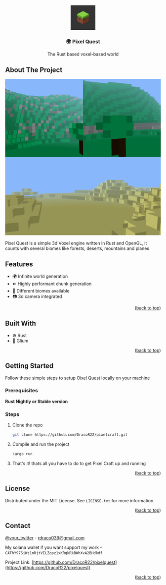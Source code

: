 <!-- Improved compatibility of back to top link: See: https://github.com/othneildrew/Best-README-Template/pull/73 -->

<a id="readme-top"></a>

<!-- PROJECT LOGO -->
<br />
<div align="center">
  <a href="">
    <img src="res/pixelquest/block.png" alt="Logo" width="80" height="80">
  </a>

  <h3 align="center">🌍 Pixel Quest</h3>

  <p align="center">
    The Rust based voxel-based world
  </p>
</div>

<!-- ABOUT THE PROJECT -->

## About The Project

[![Product Name Screen Shot][product-screenshot]]()

Pixel Quest is a simple 3d Voxel engine written in Rust and OpenGL, it counts with several biomes
like forests, deserts, mountains and planes

## Features

- 🌍 Infinite world generation
- ⏩ Highly performant chunk generation
- 🌳 Different biomes available
- 📷 3d camera integrated

<p align="right">(<a href="#readme-top">back to top</a>)</p>

## Built With

- ⚙️ Rust
- 📘 Glium

<p align="right">(<a href="#readme-top">back to top</a>)</p>

<!-- GETTING STARTED -->

## Getting Started

Follow these simple steps to setup Oixel Quest locally on your machine

### Prerequisites

**Rust Nightly or Stable version**

### Steps

1. Clone the repo

   ```sh
   git clone https://github.com/DracoR22/pixelcraft.git
   ```

2. Compile and run the project

   ```sh
   cargo run
   ```

3. That's it! thats all you have to do to get Pixel Craft up and running

<p align="right">(<a href="#readme-top">back to top</a>)</p>

<!-- CONTRIBUTING -->

<!-- LICENSE -->

## License

Distributed under the MIT License. See `LICENSE.txt` for more information.

<p align="right">(<a href="#readme-top">back to top</a>)</p>

<!-- CONTACT -->

## Contact

[@your_twitter](https://twitter.com/dracor22) - rdraco039@gmail.com

My solana wallet if you want support my work - `CAThY97SjWz1nRjtVELZopz1xKRqkRkBWhXvA2BHdkdf`

Project Link: [https://github.com/DracoR22/pixelquest](https://github.com/DracoR22/pixelquest)

<p align="right">(<a href="#readme-top">back to top</a>)</p>

<!-- MARKDOWN LINKS & IMAGES -->
<!-- https://www.markdownguide.org/basic-syntax/#reference-style-links -->

[product-screenshot]:res/pixelquest/grid.png